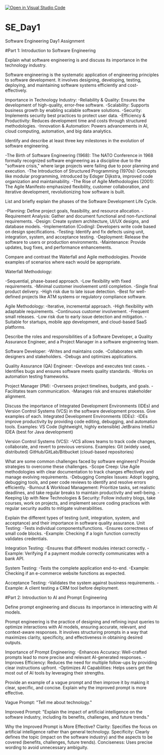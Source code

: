 [![Open in Visual Studio Code](https://classroom.github.com/assets/open-in-vscode-2e0aaae1b6195c2367325f4f02e2d04e9abb55f0b24a779b69b11b9e10269abc.svg)](https://classroom.github.com/online_ide?assignment_repo_id=18398709&assignment_repo_type=AssignmentRepo)
# SE_Day1
Software Engineering Day1 Assignment

#Part 1: Introduction to Software Engineering

Explain what software engineering is and discuss its importance in the technology industry.

Software engineering is the systematic application of engineering principles to software development. It involves designing, developing, testing, deploying, and maintaining software systems efficiently and cost-effectively.

Importance in Technology Industry:
-Reliability & Quality: Ensures the development of high-quality, error-free software.
-Scalability: Supports business growth by enabling scalable software solutions.
-Security: Implements security best practices to protect user data.
-Efficiency & Productivity: Reduces development time and costs through structured methodologies.
-Innovation & Automation: Powers advancements in AI, cloud computing, automation, and big data analytics.


Identify and describe at least three key milestones in the evolution of software engineering.

-The Birth of Software Engineering (1968): The NATO Conference in 1968 formally recognized software engineering as a discipline due to the "software crisis," where large projects were failing due to poor planning and execution.
-The Introduction of Structured Programming (1970s): Concepts like modular programming, introduced by Edsger Dijkstra, improved code organization and maintainability.
-The Rise of Agile Methodologies (2001): The Agile Manifesto emphasized flexibility, customer collaboration, and iterative development, revolutionizing how software is built.


List and briefly explain the phases of the Software Development Life Cycle.

-Planning: Define project goals, feasibility, and resource allocation.
-Requirement Analysis: Gather and document functional and non-functional requirements.
-Design: Create system architecture, UI/UX designs, and database models.
-Implementation (Coding): Developers write code based on design specifications.
-Testing: Identify and fix defects using unit, integration, system, and acceptance testing.
-Deployment: Release the software to users or production environments.
-Maintenance: Provide updates, bug fixes, and performance enhancements.


Compare and contrast the Waterfall and Agile methodologies. Provide examples of scenarios where each would be appropriate.

Waterfall Methodology:

-Sequential, phase-based approach.
-Low flexibility with fixed requirements.
-Minimal customer involvement until completion.
-Single final product delivery.
-High risk due to late issue detection.
-Best for well-defined projects like ATM systems or regulatory compliance software.

Agile Methodology:
-Iterative, incremental approach.
-High flexibility with adaptable requirements.
-Continuous customer involvement.
-Frequent small releases.
-Low risk due to early issue detection and mitigation.
-Suitable for startups, mobile app development, and cloud-based SaaS platforms.

Describe the roles and responsibilities of a Software Developer, a Quality Assurance Engineer, and a Project Manager in a software engineering team.

Software Developer:
-Writes and maintains code.
-Collaborates with designers and stakeholders.
-Debugs and optimizes applications.

Quality Assurance (QA) Engineer:
-Develops and executes test cases.
-Identifies bugs and ensures software meets quality standards.
-Works on automation testing frameworks.

Project Manager (PM):
-Oversees project timelines, budgets, and goals.
-Facilitates team communication.
-Manages risk and ensures stakeholder alignment.


Discuss the importance of Integrated Development Environments (IDEs) and Version Control Systems (VCS) in the software development process. Give examples of each.
Integrated Development Environments (IDEs):
-IDEs improve productivity by providing code editing, debugging, and automation tools. Examples:
   VS Code (lightweight, highly extensible)
   JetBrains IntelliJ IDEA (best for Java development)
   
Version Control Systems (VCS):
-VCS allows teams to track code changes, collaborate, and revert to previous versions. Examples:
   Git (widely used, distributed)
   GitHub/GitLab/Bitbucket (cloud-based repositories)

What are some common challenges faced by software engineers? Provide strategies to overcome these challenges.
-Scope Creep: Use Agile methodologies with clear documentation to track changes effectively and manage evolving requirements.
-Debugging Complex Issues: Adopt logging, debugging tools, and peer code reviews to identify and resolve errors efficiently.
-Burnout & Workload Management: Prioritize tasks, set realistic deadlines, and take regular breaks to maintain productivity and well-being.
-Keeping Up with New Technologies & Security: Follow industry blogs, take courses, work on projects, and implement secure coding practices with regular security audits to mitigate vulnerabilities.

Explain the different types of testing (unit, integration, system, and acceptance) and their importance in software quality assurance.
Unit Testing:
-Tests individual components/functions.
-Ensures correctness of small code blocks.
-Example: Checking if a login function correctly validates credentials.

Integration Testing:
-Ensures that different modules interact correctly.
-Example: Verifying if a payment module correctly communicates with a bank API.

System Testing:
-Tests the complete application end-to-end.
-Example: Checking if an e-commerce website functions as expected.

Acceptance Testing:
-Validates the system against business requirements.
-Example: A client testing a CRM tool before deployment.


#Part 2: Introduction to AI and Prompt Engineering


Define prompt engineering and discuss its importance in interacting with AI models.

Prompt engineering is the practice of designing and refining input queries to optimize interactions with AI models, ensuring accurate, relevant, and context-aware responses. It involves structuring prompts in a way that maximizes clarity, specificity, and effectiveness in obtaining desired outputs.

Importance of Prompt Engineering:
-Enhances Accuracy: Well-crafted prompts lead to more precise and relevant AI-generated responses.
-Improves Efficiency: Reduces the need for multiple follow-ups by providing clear instructions upfront.
-Optimizes AI Capabilities: Helps users get the most out of AI tools by leveraging their strengths.

Provide an example of a vague prompt and then improve it by making it clear, specific, and concise. Explain why the improved prompt is more effective.

Vague Prompt:
"Tell me about technology."

Improved Prompt:
"Explain the impact of artificial intelligence on the software industry, including its benefits, challenges, and future trends."

Why the Improved Prompt is More Effective?
Clarity: Specifies the focus on artificial intelligence rather than general technology.
Specificity: Clearly defines the topic (impact on the software industry) and the aspects to be covered (benefits, challenges, future trends).
Conciseness: Uses precise wording to avoid unnecessary ambiguity.
